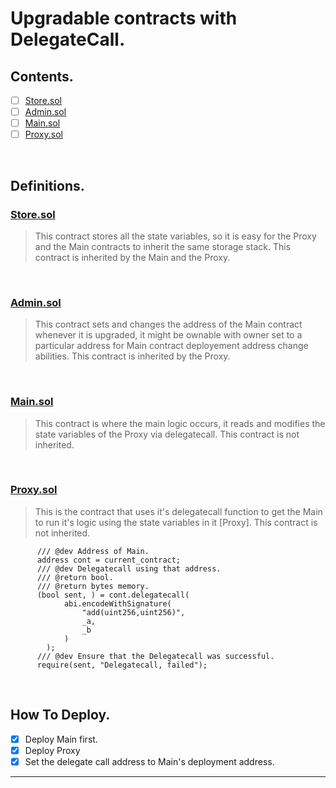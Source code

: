 # Upgradable contracts with DelegateCall.

## Contents.
- [ ] [Store.sol](https://github.com/0xfps/my-solidity/blob/main/Delegatecall/Delegatecall%20Source/Utils/Store.sol)
- [ ] [Admin.sol](https://github.com/0xfps/my-solidity/blob/main/Delegatecall/Delegatecall%20Source/Utils/Admin.sol)
- [ ] [Main.sol](https://github.com/0xfps/my-solidity/blob/main/Delegatecall/Delegatecall%20Source/Utils/Main.sol)
- [ ] [Proxy.sol](https://github.com/0xfps/my-solidity/blob/main/Delegatecall/Delegatecall%20Source/Proxy.sol)

<br/>

## Definitions.

### [Store.sol](https://github.com/0xfps/my-solidity/blob/main/Delegatecall/Delegatecall%20Source/Utils/Store.sol)

> This contract stores all the state variables, so it is easy for the Proxy and the Main contracts to inherit the same storage stack.
> This contract is inherited by the Main and the Proxy.

<br/>

### [Admin.sol](https://github.com/0xfps/my-solidity/blob/main/Delegatecall/Delegatecall%20Source/Utils/Admin.sol)

> This contract sets and changes the address of the Main contract whenever it is upgraded, it might be ownable with owner set to a particular address for Main contract deployement address change abilities.
> This contract is inherited by the Proxy.

<br/>


### [Main.sol](https://github.com/0xfps/my-solidity/blob/main/Delegatecall/Delegatecall%20Source/Utils/Main.sol)

> This contract is where the main logic occurs, it reads and modifies the state variables of the Proxy via delegatecall.
> This contract is not inherited.

<br/>

### [Proxy.sol](https://github.com/0xfps/my-solidity/blob/main/Delegatecall/Delegatecall%20Source/Proxy.sol)

> This is the contract that uses it's delegatecall function to get the Main to run it's logic using the state variables in it [Proxy].
> This contract is not inherited.
```
      /// @dev Address of Main.
      address cont = current_contract;
      /// @dev Delegatecall using that address.
      /// @return bool.
      /// @return bytes memory.
      (bool sent, ) = cont.delegatecall(
            abi.encodeWithSignature(
                "add(uint256,uint256)", 
                _a, 
                _b
            )
        );
      /// @dev Ensure that the Delegatecall was successful.
      require(sent, "Delegatecall, failed");
```

<br/>

## How To Deploy.
- [x] Deploy Main first.
- [x] Deploy Proxy
- [x] Set the delegate call address to Main's deployment address.

---
